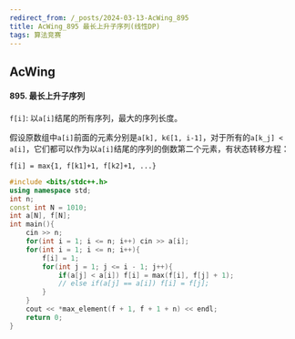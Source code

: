 ```yaml
---
redirect_from: /_posts/2024-03-13-AcWing_895
title: AcWing_895 最长上升子序列(线性DP)
tags: 算法竞赛
---
```


## AcWing

####  895. 最长上升子序列

`f[i]`: 以`a[i]`结尾的所有序列，最大的序列长度。

假设原数组中`a[i]`前面的元素分别是`a[k], k∈[1, i-1]`，对于所有的`a[k_j] < a[i]`，它们都可以作为以`a[i]`结尾的序列的倒数第二个元素，有状态转移方程：

`f[i] = max{1, f[k1]+1, f[k2]+1, ...}`

```cpp
#include <bits/stdc++.h>
using namespace std;
int n;
const int N = 1010;
int a[N], f[N];
int main(){
    cin >> n;
    for(int i = 1; i <= n; i++) cin >> a[i];
    for(int i = 1; i <= n; i++){
        f[i] = 1;
        for(int j = 1; j <= i - 1; j++){
            if(a[j] < a[i]) f[i] = max(f[i], f[j] + 1);
            // else if(a[j] == a[i]) f[i] = f[j];
        }
    }
    cout << *max_element(f + 1, f + 1 + n) << endl;
    return 0;
}
```
